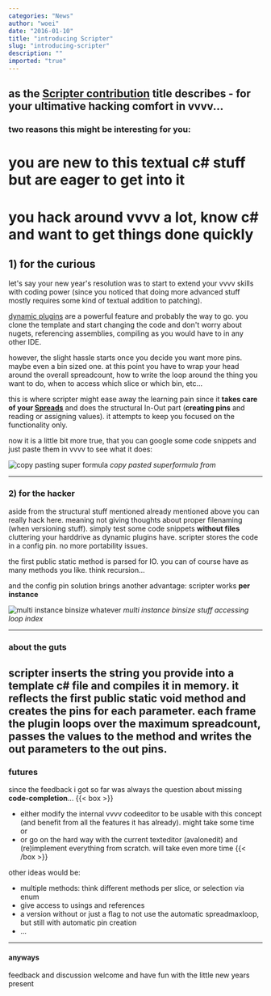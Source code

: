 ```yaml
---
categories: "News"
author: "woei"
date: "2016-01-10"
title: "introducing Scripter"
slug: "introducing-scripter"
description: ""
imported: "true"
---
```



as the [Scripter contribution](https://vvvv.org/contribution/scripter-%28csharp%29) title describes - for your ultimative hacking comfort in vvvv...
---
### two reasons this might be interesting for you:
# you are new to this textual c# stuff but are eager to get into it
# you hack around vvvv a lot, know c# and want to get things done quickly

##  1) for the curious
let's say your new year's resolution was to start to extend your vvvv skills with coding power (since you noticed that doing more advanced stuff mostly requires some kind of textual addition to patching).

[dynamic plugins](https://betadocs.vvvv.org/devvvveloping/dynamic-csharp-plugin-reference.html) are a powerful feature and probably the way to go. you clone the template and start changing the code and don't worry about nugets, referencing assemblies, compiling as you would have to in any other IDE.

however, the slight hassle starts once you decide you want more pins. maybe even a bin sized one. at this point you have to wrap your head around the overall spreadcount, how to write the loop around the thing you want to do, when to access which slice or which bin, etc...

this is where scripter might ease away the learning pain since it **takes care of your [Spreads](https://betadocs.vvvv.org/using-vvvv/spreads/index.html)** and does the structural In-Out part (**creating pins** and reading or assigning values). it attempts to keep you focused on the functionality only.

now it is a little bit more true, that you can google some code snippets and just paste them in vvvv to see what it does:

![copy pasting super formula](0_2016.01.10-17.24.19.png)
*copy pasted superformula from [](paulbourke.net)*

---
###  2) for the hacker
aside from the structural stuff mentioned already mentioned above you can really hack here. meaning not giving thoughts about proper filenaming (when versioning stuff). simply test some code snippets **without files** cluttering your harddrive as dynamic plugins have. scripter stores the code in a config pin. no more portability issues.

the first public static method is parsed for IO. you can of course have as many methods you like. think recursion...

and the config pin solution brings another advantage: scripter works **per instance**

![multi instance binsize whatever](1_2016.01.10-18.32.19.png) 
*multi instance binsize stuff accessing loop index*

---
###  about the guts
scripter inserts the string you provide into a template c# file and compiles it in memory. it reflects the first public static void method and creates the pins for each parameter.
each frame the plugin loops over the maximum spreadcount, passes the values to the method and writes the out parameters to the out pins.
---
###  futures
since the feedback i got so far was always the question about missing **code-completion**...
{{< box >}}
* either modify the internal vvvv codeeditor to be usable with this concept (and benefit from all the features it has already). might take some time
or
* or go on the hard way with the current texteditor (avalonedit) and (re)implement everything from scratch. will take even more time{{< /box >}}

other ideas would be:
* multiple methods: think different methods per slice, or selection via enum
* give access to usings and references
* a version without or just a flag to not use the automatic spreadmaxloop, but still with automatic pin creation
* ...
---
####  anyways
feedback and discussion welcome
and have fun with the little new years present


 
